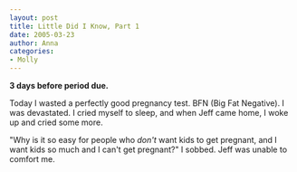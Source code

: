 ```yaml
---
layout: post
title: Little Did I Know, Part 1
date: 2005-03-23
author: Anna
categories:
- Molly
---
```


**3 days before period due.**

Today I wasted a perfectly good pregnancy test. BFN (Big Fat Negative). I was devastated. I cried myself to sleep, and when Jeff came home, I woke up and cried some more.

"Why is it so easy for people who <i>don't</i> want kids to get pregnant, and I want kids so much and I can't get pregnant?" I sobbed. Jeff was unable to comfort me.
